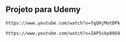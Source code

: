 ## Projeto para Udemy

``` Link1
https://www.youtube.com/watch?v=fgQHjMotDPk
```

``` Link2
https://www.youtube.com/watch?v=IAPSskp89O4
```